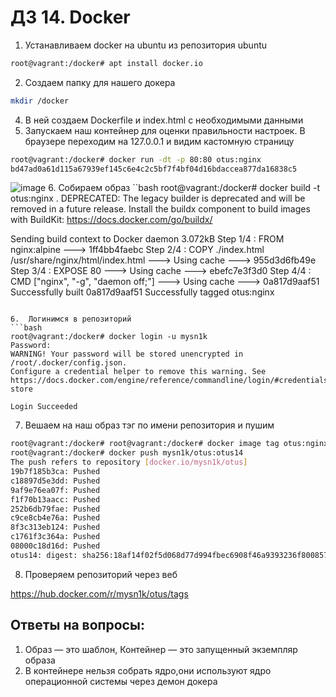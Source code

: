 # ДЗ 14. Docker

1. Устанавливаем docker на ubuntu из репозитория ubuntu
```bash
root@vagrant:/docker# apt install docker.io
```

2.  Создаем папку для нашего докера
```bash
mkdir /docker
```
4. В ней создаем Dockerfile и index.html c необходимыми данными
5. Запускаем наш контейнер для оценки правильности настроек. В браузере переходим на 127.0.0.1 и видим кастомную страницу
```bash
root@vagrant:/docker# docker run -dt -p 80:80 otus:nginx
bd47ad0a61d115a67939ef145c6e4c2c5bf7f4bf04d16bdaccea877da16838c5
```
![image](https://github.com/user-attachments/assets/d3e78c65-c7ff-47b3-a497-ab148e656f62)
6. Собираем образ 
``bash
root@vagrant:/docker# docker build -t otus:nginx .
DEPRECATED: The legacy builder is deprecated and will be removed in a future release.
            Install the buildx component to build images with BuildKit:
            https://docs.docker.com/go/buildx/

Sending build context to Docker daemon  3.072kB
Step 1/4 : FROM nginx:alpine
 ---> 1ff4bb4faebc
Step 2/4 : COPY ./index.html /usr/share/nginx/html/index.html
 ---> Using cache
 ---> 955d3d6fb49e
Step 3/4 : EXPOSE 80
 ---> Using cache
 ---> ebefc7e3f3d0
Step 4/4 : CMD ["nginx", "-g", "daemon off;"]
 ---> Using cache
 ---> 0a817d9aaf51
Successfully built 0a817d9aaf51
Successfully tagged otus:nginx
```

6.  Логинимся в репозиторий
```bash
root@vagrant:/docker# docker login -u mysn1k
Password: 
WARNING! Your password will be stored unencrypted in /root/.docker/config.json.
Configure a credential helper to remove this warning. See
https://docs.docker.com/engine/reference/commandline/login/#credentials-store

Login Succeeded
```
7. Вешаем на наш образ тэг по имени репозитория и пушим
```bash
root@vagrant:/docker# root@vagrant:/docker# docker image tag otus:nginx mysn1k/otus:otus14
root@vagrant:/docker# docker push mysn1k/otus:otus14
The push refers to repository [docker.io/mysn1k/otus]
19b7f185b3ca: Pushed 
c18897d5e3dd: Pushed 
9af9e76ea07f: Pushed 
f1f70b13aacc: Pushed 
252b6db79fae: Pushed 
c9ce8cb4e76a: Pushed 
8f3c313eb124: Pushed 
c1761f3c364a: Pushed 
08000c18d16d: Pushed 
otus14: digest: sha256:18af14f02f5d068d77d994fbec6908f46a9393236f800857c9592aca1d1733ee size: 2196
```
8. Проверяем репозиторий через веб
   
https://hub.docker.com/r/mysn1k/otus/tags

## Ответы на вопросы:
1. Образ — это шаблон, Контейнер — это запущенный экземпляр образа
2. В контейнере нельзя собрать ядро,они используют ядро операционной системы через демон докера
 
